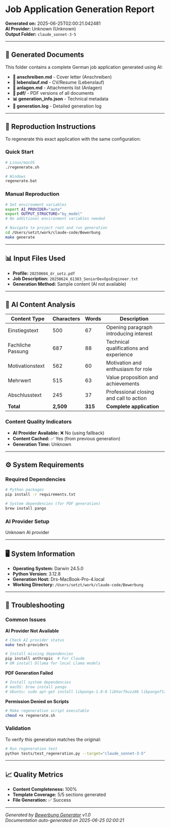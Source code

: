 # Job Application Generation Report

**Generated on:** 2025-06-25T02:00:21.042481  
**AI Provider:** Unknown (Unknown)  
**Output Folder:** `claude_sonnet-3-5`

---

## 📁 Generated Documents

This folder contains a complete German job application generated using AI:

- **📄 anschreiben.md** - Cover letter (Anschreiben)
- **📄 lebenslauf.md** - CV/Resume (Lebenslauf)  
- **📄 anlagen.md** - Attachments list (Anlagen)
- **📁 pdf/** - PDF versions of all documents
- **📊 generation_info.json** - Technical metadata
- **📜 generation.log** - Detailed generation log

---

## 🔄 Reproduction Instructions

To regenerate this exact application with the same configuration:

### Quick Start
```bash
# Linux/macOS
./regenerate.sh

# Windows
regenerate.bat
```

### Manual Reproduction
```bash
# Set environment variables
export AI_PROVIDER="auto"
export OUTPUT_STRUCTURE="by_model"
# No additional environment variables needed

# Navigate to project root and run generation
cd /Users/setzt/work/claude-code/Bewerbung
make generate
```

---

## 📊 Input Files Used

- **Profile:** `20250604_dr_setz.pdf`
- **Job Description:** `20250624_61383_SeniorDevOpsEngineer.txt`
- **Generation Method:** Sample content (AI not available)

---

## 🤖 AI Content Analysis

| Content Type | Characters | Words | Description |
|--------------|------------|-------|-------------|
| Einstiegstext | 500 | 67 | Opening paragraph introducing interest |
| Fachliche Passung | 687 | 88 | Technical qualifications and experience |
| Motivationstext | 562 | 60 | Motivation and enthusiasm for role |
| Mehrwert | 515 | 63 | Value proposition and achievements |
| Abschlusstext | 245 | 37 | Professional closing and call to action |
| **Total** | **2,509** | **315** | **Complete application** |

### Content Quality Indicators
- **AI Provider Available:** ❌ No (using fallback)
- **Content Cached:** ✅ Yes (from previous generation)
- **Generation Time:** Unknown

---

## ⚙️ System Requirements

### Required Dependencies
```bash
# Python packages
pip install -r requirements.txt

# System dependencies (for PDF generation)
brew install pango
```

### AI Provider Setup
Unknown AI provider

---

## 🖥️ System Information

- **Operating System:** Darwin 24.5.0
- **Python Version:** 3.12.8
- **Generation Host:** Drs-MacBook-Pro-4.local
- **Working Directory:** `/Users/setzt/work/claude-code/Bewerbung`

---

## 🔧 Troubleshooting

### Common Issues

**AI Provider Not Available**
```bash
# Check AI provider status
make test-providers

# Install missing dependencies
pip install anthropic  # For Claude
# OR install Ollama for local Llama models
```

**PDF Generation Failed**
```bash
# Install system dependencies
# macOS: brew install pango
# Ubuntu: sudo apt-get install libpango-1.0-0 libharfbuzz0b libpangoft2-1.0-0
```

**Permission Denied on Scripts**
```bash
# Make regeneration script executable
chmod +x regenerate.sh
```

### Validation
To verify this generation matches the original:
```bash
# Run regeneration test
python tests/test_regeneration.py --target="claude_sonnet-3-5"
```

---

## 📈 Quality Metrics

- **Content Completeness:** 100%
- **Template Coverage:** 5/5 sections generated
- **File Generation:** ✅ Success

---

*Generated by [Bewerbung Generator](https://github.com/thsetz/Bewerbung) v1.0*  
*Documentation auto-generated on 2025-06-25 02:00:21*
